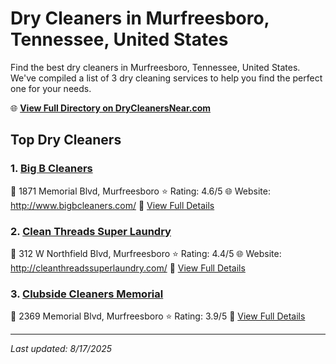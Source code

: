 # Dry Cleaners in Murfreesboro, Tennessee, United States

Find the best dry cleaners in Murfreesboro, Tennessee, United States. We've compiled a list of 3 dry cleaning services to help you find the perfect one for your needs.

🌐 **[View Full Directory on DryCleanersNear.com](https://drycleanersnear.com/city/US/Tennessee/Murfreesboro)**

## Top Dry Cleaners

### 1. [Big B Cleaners](https://drycleanersnear.com/dryCleaner/6861efad6d1fa2e11f51395d/big-b-cleaners)
📍 1871 Memorial Blvd, Murfreesboro
⭐ Rating: 4.6/5
🌐 Website: http://www.bigbcleaners.com/
🔗 [View Full Details](https://drycleanersnear.com/dryCleaner/6861efad6d1fa2e11f51395d/big-b-cleaners)

### 2. [Clean Threads Super Laundry](https://drycleanersnear.com/dryCleaner/6861efac6d1fa2e11f51370d/clean-threads-super-laundry)
📍 312 W Northfield Blvd, Murfreesboro
⭐ Rating: 4.4/5
🌐 Website: http://cleanthreadssuperlaundry.com/
🔗 [View Full Details](https://drycleanersnear.com/dryCleaner/6861efac6d1fa2e11f51370d/clean-threads-super-laundry)

### 3. [Clubside Cleaners Memorial](https://drycleanersnear.com/dryCleaner/6861efad6d1fa2e11f513c00/clubside-cleaners-memorial)
📍 2369 Memorial Blvd, Murfreesboro
⭐ Rating: 3.9/5
🔗 [View Full Details](https://drycleanersnear.com/dryCleaner/6861efad6d1fa2e11f513c00/clubside-cleaners-memorial)


---

*Last updated: 8/17/2025*
